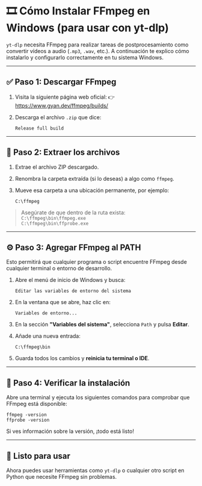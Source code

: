 # 🎞 Cómo Instalar FFmpeg en Windows (para usar con yt-dlp)

`yt-dlp` necesita FFmpeg para realizar tareas de postprocesamiento como convertir vídeos a audio (`.mp3`, `.wav`, etc.). A continuación te explico cómo instalarlo y configurarlo correctamente en tu sistema Windows.

---

## ✅ Paso 1: Descargar FFmpeg

1. Visita la siguiente página web oficial: 👉 https://www.gyan.dev/ffmpeg/builds/
    
2. Descarga el archivo `.zip` que dice:
    
    ```
    Release full build
    ```
    

---

## 📂 Paso 2: Extraer los archivos

1. Extrae el archivo ZIP descargado.
    
2. Renombra la carpeta extraída (si lo deseas) a algo como `ffmpeg`.
    
3. Mueve esa carpeta a una ubicación permanente, por ejemplo:
    
    ```
    C:\ffmpeg
    ```
    

> Asegúrate de que dentro de la ruta exista:  
> `C:\ffmpeg\bin\ffmpeg.exe`  
> `C:\ffmpeg\bin\ffprobe.exe`

---

## ⚙️ Paso 3: Agregar FFmpeg al PATH

Esto permitirá que cualquier programa o script encuentre FFmpeg desde cualquier terminal o entorno de desarrollo.

1. Abre el menú de inicio de Windows y busca:
    
    ```
    Editar las variables de entorno del sistema
    ```
    
2. En la ventana que se abre, haz clic en:
    
    ```
    Variables de entorno...
    ```
    
3. En la sección **"Variables del sistema"**, selecciona `Path` y pulsa **Editar**.
    
4. Añade una nueva entrada:
    
    ```
    C:\ffmpeg\bin
    ```
    
5. Guarda todos los cambios y **reinicia tu terminal o IDE**.
    

---

## 🧪 Paso 4: Verificar la instalación

Abre una terminal y ejecuta los siguientes comandos para comprobar que FFmpeg está disponible:

```
ffmpeg -version
ffprobe -version
```

Si ves información sobre la versión, ¡todo está listo!

---

## 🏁 Listo para usar

Ahora puedes usar herramientas como `yt-dlp` o cualquier otro script en Python que necesite FFmpeg sin problemas.